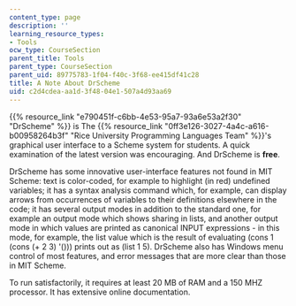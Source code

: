 ```yaml
---
content_type: page
description: ''
learning_resource_types:
- Tools
ocw_type: CourseSection
parent_title: Tools
parent_type: CourseSection
parent_uid: 89775783-1f04-f40c-3f68-ee415df41c28
title: A Note About DrScheme
uid: c2d4cdea-aa1d-3f48-04e1-507a4d93aa69
---
```


{{% resource_link "e790451f-c6bb-4e53-95a7-93a6e53a2f30" "DrScheme" %}} is The {{% resource_link "0ff3e126-3027-4a4c-a616-b00958264b3f" "Rice University Programming Languages Team" %}}'s graphical user interface to a Scheme system for students. A quick examination of the latest version was encouraging. And DrScheme is **free**.

DrScheme has some innovative user-interface features not found in MIT Scheme: text is color-coded, for example to highlight (in red) undefined variables; it has a syntax analysis command which, for example, can display arrows from occurrences of variables to their definitions elsewhere in the code; it has several output modes in addition to the standard one, for example an output mode which shows sharing in lists, and another output mode in which values are printed as canonical INPUT expressions - in this mode, for example, the list value which is the result of evaluating (cons 1 (cons (+ 2 3) '())) prints out as (list 1 5). DrScheme also has Windows menu control of most features, and error messages that are more clear than those in MIT Scheme.

To run satisfactorily, it requires at least 20 MB of RAM and a 150 MHZ processor. It has extensive online documentation.